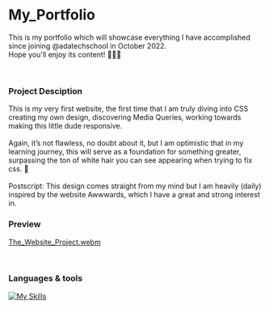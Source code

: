 # My_Portfolio

This is my portfolio which will showcase everything I have accomplished since joining @adatechschool in October 2022.
<br />
Hope you'll enjoy its content! 👩🏻‍💻

<br />

### Project Desciption
This is my very first website, the first time that I am truly diving into CSS creating my own design, discovering Media Queries, working towards making this little dude responsive.
<br /><br />
Again, it’s not flawless, no doubt about it, but I am optimistic that in my learning journey, this will serve as a foundation for something greater, surpassing the ton of white hair you can see appearing when trying to fix css. 🚀
<br /><br />
Postscript: This design comes straight from my mind but I am heavily (daily) inspired by the website Awwwards, which I have a great and strong interest in.
<br />

### Preview

[The_Website_Project.webm](https://user-images.githubusercontent.com/102388803/216825266-3a7e0ba8-c9c5-4d4f-8e54-49a07d6e2a05.webm)

<br />

### Languages & tools

[![My Skills](https://skillicons.dev/icons?i=js,html,css,vscode,ai)](https://skillicons.dev)




